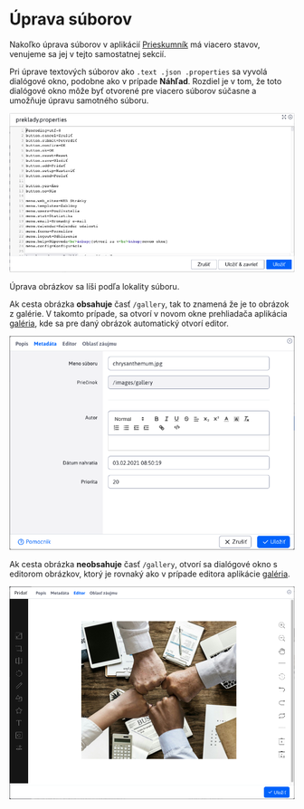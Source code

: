 # Úprava súborov

Nakoľko úprava súborov v aplikácií [Prieskumník](../../fbrowser/README.md) má viacero stavov, venujeme sa jej v tejto samostatnej sekcií.

Pri úprave textových súborov ako `.text .json .properties` sa vyvolá dialógové okno, podobne ako v prípade **Náhľad**. Rozdiel je v tom, že toto dialógové okno môže byť otvorené pre viacero súborov súčasne a umožňuje úpravu samotného súboru.

![](edit_file.png)

Úprava obrázkov sa líši podľa lokality súboru.

Ak cesta obrázka **obsahuje** časť `/gallery`, tak to znamená že je to obrázok z galérie. V takomto prípade, sa otvorí v novom okne prehliadača aplikácia [galéria](../../../../redactor/apps/gallery/README.md), kde sa pre daný obrázok automatický otvorí editor.

![](edit_image_gallery.png)

Ak cesta obrázka **neobsahuje** časť `/gallery`, otvorí sa dialógové okno s editorom obrázkov, ktorý je rovnaký ako v prípade editora aplikácie [galéria](../../../../redactor/apps/gallery/README.md). 

![](edit_image_tui.png)
